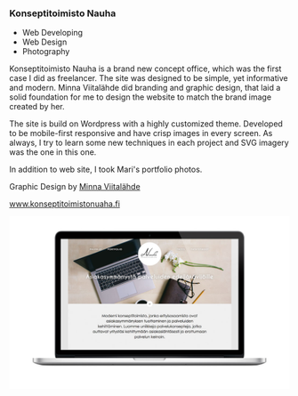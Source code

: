 ### Konseptitoimisto Nauha

<ul class="list-inline list-divided list-categories">
	<li class="code">Web Developing</li>
	<li class="design">Web Design</li>
	<li class="photo">Photography</li>
</ul>

Konseptitoimisto Nauha is a brand new concept office, which was the first case I did as freelancer. The site was designed to be simple, yet informative and modern. Minna Viitalähde did branding and graphic design, that laid a solid foundation for me to design the website to match the brand image created by her.

The site is build on Wordpress with a highly customized theme. Developed to be mobile-first responsive and have crisp images in every screen. As always, I try to learn some new techniques in each project and SVG imagery was the one in this one.

In addition to web site, I took Mari's portfolio photos.

Graphic Design by <a href="http://minnaviitalahde.wordpress.com/" target="_blank">Minna Viitalähde</a>

<a href="http://www.konseptitoimistonauha.fi" target="_blank">www.konseptitoimistonuaha.fi</a>

![Image](assets/img/works/nauha-desktop.jpg)


